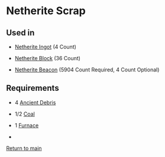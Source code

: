 # Netherite Scrap

## Used in

- [Netherite Ingot](/resources/netherite_ingot.md) (4 Count)

- [Netherite Block](/blocks/netherite_ingot.md) (36 Count)

- [Netherite Beacon](/builds/netherite_beacon.md) (5904 Count Required, 4 Count Optional)

## Requirements

- 4 [Ancient Debris](/blocks/ancient_debris.md)

- 1/2 [Coal](/resources/coal.md)

- 1 [Furnace](/blocks/furnace.md)

- 

[Return to main](/main.md)
